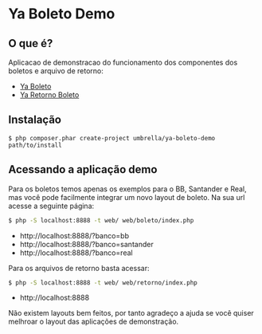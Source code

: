 Ya Boleto Demo
==============

O que é?
---
Aplicacao de demonstracao do funcionamento dos componentes dos boletos e arquivo de retorno:

* [Ya Boleto](https://github.com/umbrellaTech/ya-boleto-php)
* [Ya Retorno Boleto](https://github.com/umbrellaTech/ya-retorno-boleto)

Instalação
----------

```shell
$ php composer.phar create-project umbrella/ya-boleto-demo path/to/install
``` 

Acessando a aplicação demo
----------

Para os boletos temos apenas os exemplos para o BB, Santander e Real, mas você pode facilmente integrar um novo layout de boleto.
Na sua url acesse a seguinte página:

```sh
$ php -S localhost:8888 -t web/ web/boleto/index.php
```

* http://localhost:8888/?banco=bb
* http://localhost:8888/?banco=santander
* http://localhost:8888/?banco=real

Para os arquivos de retorno basta acessar:

```sh
$ php -S localhost:8888 -t web/ web/retorno/index.php
```

* http://localhost:8888

Não existem layouts bem feitos, por tanto agradeço a ajuda se você quiser melhroar o layout das aplicações de demonstração.
